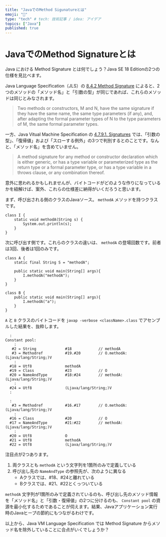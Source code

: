 ```yaml
---
title: "JavaでのMethod Sigunatureとは"
emoji: "🌊"
type: "tech" # tech: 技術記事 / idea: アイデア
topics: ["Java"]
published: true
---
```


# JavaでのMethod Signatureとは

Java における Method Signature とは何でしょう？Java SE 18 Editionの2つの仕様を見比べます。

Java Language Specification（JLS）の [8.4.2 Method Signature](https://docs.oracle.com/javase/specs/jls/se18/html/jls-8.html#jls-8.4.2) によると、2つのメソッドの「メソッド名」と「引数の型」が同じであれば、これらのメソッドは同じとみなされます。

> Two methods or constructors, M and N, have the same signature if they have the same name, the same type parameters (if any), and, after adapting the formal parameter types of N to the type parameters of M, the same formal parameter types.

一方、Java Vitual Machine Specification の [4.7.9.1. Signatures](https://docs.oracle.com/javase/specs/jvms/se18/html/jvms-4.html#jvms-4.7.9.1) では、「引数の型」、「復帰値」および「スローする例外」の3つで判別するとのことです。なんと、「メソッド名」を含めていません。

> A method signature for any method or constructor declaration which is either generic, or has a type variable or parameterized type as the return type or a formal parameter type, or has a type variable in a throws clause, or any combination thereof.

意外に思われるかもしれませんが、バイトコードがどのような作りになっているかを紐解けば、案外、これらの仕様差に納得がいくだろうと思います。

まず、呼び出される側のクラスのJavaソース。 `methodA` メソッドを持つクラスです。

```Java: I.java
class I {
	static void methodA(String s) {
		System.out.println(s);
	}
}
```

次に呼び出す側です。これらのクラスの違いは、 `methodA` の登場回数です。前者は3回、後者は1回のみです。

```Java: A.java
class A {
	static final String S = "methodA";

	public static void main(String[] args){
		I.methodA("methodA");
	}
}
```

```Java: B.java
class B {
	public static void main(String[] args){
		I.methodA("a");
	}
}
```

`A` と `B` クラスのバイトコードを `javap -verbose <className>.class` でアセンブルした結果を、抜粋します。

``` : A.class
  :
Constant pool:
    :
   #2 = String             #18            // methodA
   #3 = Methodref          #19.#20        // O.methodA:(Ljava/lang/String;)V
    :
  #18 = Utf8               methodA
  #19 = Class              #23            // O
  #20 = NameAndType        #18:#24        // methodA:(Ljava/lang/String;)V
    :
  #24 = Utf8               (Ljava/lang/String;)V
  :
```

``` : B.class
  :
   #3 = Methodref          #16.#17        // O.methodA:(Ljava/lang/String;)V
    :
  #16 = Class              #20            // O
  #17 = NameAndType        #21:#22        // methodA:(Ljava/lang/String;)V
    :
  #20 = Utf8               O
  #21 = Utf8               methodA
  #22 = Utf8               (Ljava/lang/String;)V
```

注目点が2つあります。

1. 両クラスとも `methodA` という文字列を1箇所のみで定義している
2. 呼び出し先の `NameAndType` の参照先が、次のように異なる
   - Aクラスでは、#18、#24と離れている
   - Bクラスでは、#21、#22とくっついている

`methodA` 文字列が1箇所のみで定義されているのも、呼び出し先のメソッド情報を「メソッド名」と「引数・復帰値」の2つに分けるのも、 `Constant pool` の資源を最小化するためであることが伺えます。結果、Javaアプリケーション実行時のJavaヒープの節約にもつながるわけです。

以上から、Java VM Language Specification では Method Signature からメソッド名を除外していることに合点がいくでしょうか？